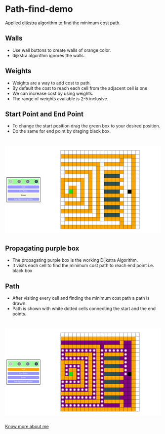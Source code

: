 # Path-find-demo

Applied dijkstra algorithm to find the minimum cost path.

## Walls

- Use wall buttons to create walls of orange color.
- dijkstra algorithm ignores the walls.

## Weights

- Weights are a way to add cost to path.
- By default the cost to reach each cell from the adjacent cell is one.
- We can increase cost by using weights.
- The range of weights available is 2-5 inclusive.

## Start Point and End Point

- To change the start position drag the green box to your desired position.
- Do the same for end point by draging black box.

# ![A maze to find shortest path](./img/maze.png)

## Propagating purple box

- The propagating purple box is the working Dijkstra Algorithm.
- It visits each cell to find the minimum cost path to reach end point i.e. black box

## Path

- After visiting every cell and finding the minimum cost path a path is drawn.
- Path is shown with white dotted cells connecting the start and the end points.

# ![A maze with shortest path](./img/maze2.png)

[Know more about me](https://vishwaspaikra007.github.io/portfolio-vishwas-paikra/)
